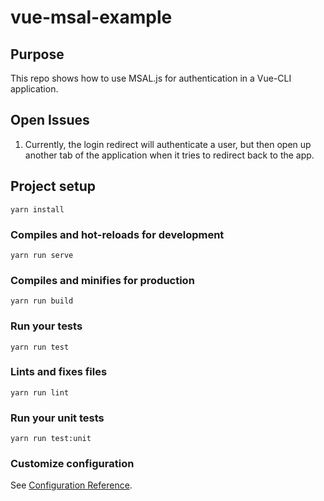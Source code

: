 # vue-msal-example

## Purpose

This repo shows how to use MSAL.js for authentication in a Vue-CLI application.

## Open Issues

1. Currently, the login redirect will authenticate a user, but then open up another tab of the application when it tries to redirect back to the app.

## Project setup

```node
yarn install
```

### Compiles and hot-reloads for development

```node
yarn run serve
```

### Compiles and minifies for production

```node
yarn run build
```

### Run your tests

```node
yarn run test
```

### Lints and fixes files

```node
yarn run lint
```

### Run your unit tests

```node
yarn run test:unit
```

### Customize configuration
See [Configuration Reference](https://cli.vuejs.org/config/).
